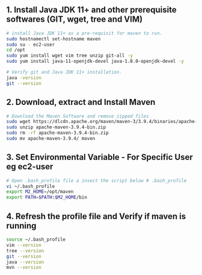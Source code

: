 
## 1. Install Java JDK 11+ and other prerequisite softwares (GIT, wget, tree and VIM)

``` sh
# install Java JDK 11+ as a pre-requisit for maven to run.
sudo hostnamectl set-hostname maven
sudo su - ec2-user
cd /opt
sudo yum install wget vim tree unzip git-all -y
sudo yum install java-11-openjdk-devel java-1.8.0-openjdk-devel -y

# Verify git and Java JDK 11+ installation.
java -version
git --version
```

## 2. Download, extract and Install Maven
``` sh
# Download the Maven Software and remove zipped files
sudo wget https://dlcdn.apache.org/maven/maven-3/3.9.4/binaries/apache-maven-3.9.4-bin.zip
sudo unzip apache-maven-3.9.4-bin.zip
sudo rm -rf apache-maven-3.9.4-bin.zip
sudo mv apache-maven-3.9.4/ maven
```
## 3. Set Environmental Variable  - For Specific User eg ec2-user
``` sh
# Open .bash_profile file a insect the script below # .bash_profile 
vi ~/.bash_profile  
export M2_HOME=/opt/maven
export PATH=$PATH:$M2_HOME/bin
```
## 4. Refresh the profile file and Verify if maven is running
```sh
source ~/.bash_profile
vim --version 
tree --version
git --version
java --version
mvn --version
```

